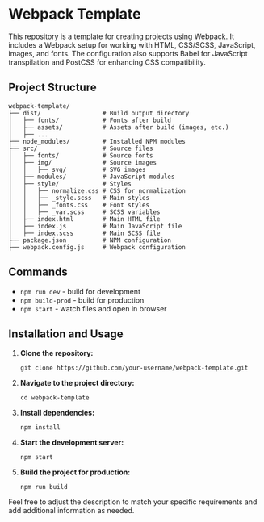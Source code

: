 # Webpack Template

This repository is a template for creating projects using Webpack. It includes a Webpack setup for working with HTML, CSS/SCSS, JavaScript, images, and fonts. The configuration also supports Babel for JavaScript transpilation and PostCSS for enhancing CSS compatibility.

## Project Structure

```plaintext
webpack-template/
├── dist/                 # Build output directory
│   ├── fonts/            # Fonts after build
│   ├── assets/           # Assets after build (images, etc.)
│   ├── ...
├── node_modules/         # Installed NPM modules
├── src/                  # Source files
│   ├── fonts/            # Source fonts
│   ├── img/              # Source images
│   │   ├── svg/          # SVG images
│   ├── modules/          # JavaScript modules
│   ├── style/            # Styles
│   │   ├── normalize.css # CSS for normalization
│   │   ├── _style.scss   # Main styles
│   │   ├── _fonts.css    # Font styles
│   │   ├── _var.scss     # SCSS variables
│   ├── index.html        # Main HTML file
│   ├── index.js          # Main JavaScript file
│   ├── index.scss        # Main SCSS file
├── package.json          # NPM configuration
├── webpack.config.js     # Webpack configuration
```
<h2>Commands</h2>
<ul>
    <li><code>npm run dev</code> - build for development</li>
    <li><code>npm build-prod</code> - build for production</li>
    <li><code>npm start</code> - watch files and open in browser</li>
</ul>

## Installation and Usage

1. **Clone the repository:**

   ```
   git clone https://github.com/your-username/webpack-template.git
   ```

2. **Navigate to the project directory:**

   ```
   cd webpack-template
   ```

3. **Install dependencies:**

   ```
   npm install
   ```

4. **Start the development server:**

   ```
   npm start
   ```

5. **Build the project for production:**

   ```
   npm run build
   ```

Feel free to adjust the description to match your specific requirements and add additional information as needed.
